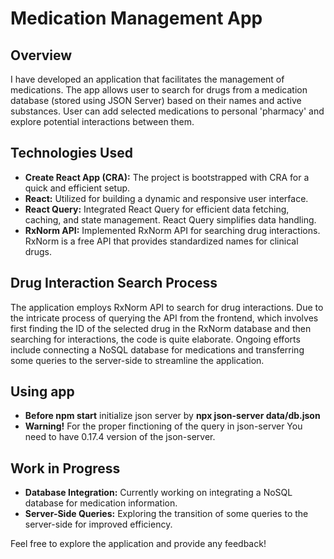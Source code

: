 # Medication Management App

## Overview

I have developed an application that facilitates the management of medications. The app allows user to search for drugs from a medication database (stored using JSON Server) based on their names and active substances. User can add selected medications to personal 'pharmacy' and explore potential interactions between them.

## Technologies Used

- **Create React App (CRA):** The project is bootstrapped with CRA for a quick and efficient setup.
- **React:** Utilized for building a dynamic and responsive user interface.
- **React Query:** Integrated React Query for efficient data fetching, caching, and state management. React Query simplifies data handling.
- **RxNorm API:** Implemented RxNorm API for searching drug interactions. RxNorm is a free API that provides standardized names for clinical drugs.

## Drug Interaction Search Process

The application employs RxNorm API to search for drug interactions. Due to the intricate process of querying the API from the frontend, which involves first finding the ID of the selected drug in the RxNorm database and then searching for interactions, the code is quite elaborate. Ongoing efforts include connecting a NoSQL database for medications and transferring some queries to the server-side to streamline the application.

## Using app

- **Before npm start** initialize json server by **npx json-server data/db.json**
- **Warning!** For the proper finctioning of the query in json-server You need to have 0.17.4 version of the json-server.

## Work in Progress

- **Database Integration:** Currently working on integrating a NoSQL database for medication information.
- **Server-Side Queries:** Exploring the transition of some queries to the server-side for improved efficiency.

Feel free to explore the application and provide any feedback!
